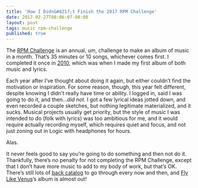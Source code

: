 ```yaml
---
title: 'How I Didn&#8217;t Finish the 2017 RPM Challenge'
date: 2017-02-27T08:06:07-08:00
layout: post
tags: music rpm-challenge
published: true
---
```


The [RPM Challenge](http://rpmchallenge.com) is an annual, um, challenge to make an album of music in a month. That&#8217;s 35 minutes or 10 songs, whichever comes first. I completed it once in [2010](http://adversapolis.rpmchallenge.com/), which was when I made my first album of both music and lyrics.

<!--more-->

Each year after I&#8217;ve thought about doing it again, but either couldn&#8217;t find the motivation or inspiration. For some reason, though, this year felt different, despite knowing I didn&#8217;t really have time or ability. I logged in, said I was going to do it, and then&#8230;_did not_. I got a few lyrical ideas jotted down, and even recorded a couple sketches, but nothing legitimate materialized, and it sucks. Musical projects usually get priority, but the style of music I was intended to do (folk with lyrics) was too ambitious for me, and it would require actually recording myself, which requires quiet and focus, and not just zoning out in Logic with headphones for hours.

Alas.

It never feels good to say you&#8217;re going to do something and then not do it. Thankfully, there&#8217;s no penalty for not completing the RPM Challenge, except that I don&#8217;t have more music to add to my body of work, but that&#8217;s OK. There&#8217;s still lots of [back catalog](http://nebyoolae.bandcamp.com) to go through every now and then, and [Fly Like Venus](http://flylikevenus.com)&#8216;s album is almost out!
